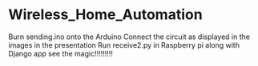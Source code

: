 # Wireless_Home_Automation
Burn sending.ino onto the Arduino
Connect the circuit as displayed in the images in the presentation
Run receive2.py in Raspberry pi along with Django app
see the magic!!!!!!!!!
